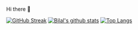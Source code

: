  Hi there 👋                               

[![GitHub Streak](http://github-readme-streak-stats.herokuapp.com?user=bilal-23&theme=vue-dark)](https://git.io/streak-stats)
[![Bilal's github stats](https://github-readme-stats.vercel.app/api?username=bilal-23&count_private=true&show_icons=true&theme=merko&hide_rank=false)](https://github.com/anuraghazra/github-readme-stats)
[![Top Langs](https://github-readme-stats.vercel.app/api/top-langs/?username=bilal-23&langs_count=8)](https://github.com/anuraghazra/github-readme-stats)

